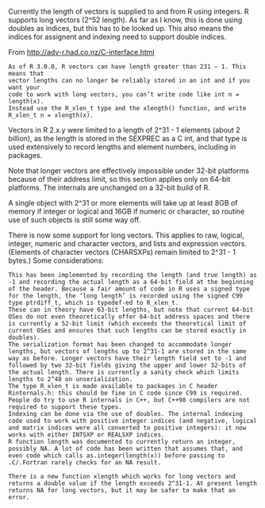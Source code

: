 


Currently the length of vectors is supplied to and from R using integers. R
supports long vectors (2^52 length). As far as I know, this is done using
doubles as indices, but this has to be looked up. This also means the indices
for assignent and indexing need to support double indices.

From http://adv-r.had.co.nz/C-interface.html

    As of R 3.0.0, R vectors can have length greater than 231 − 1. This means that
    vector lengths can no longer be reliably stored in an int and if you want your
    code to work with long vectors, you can’t write code like int n = length(x).
    Instead use the R_xlen_t type and the xlength() function, and write
    R_xlen_t n = xlength(x).



Vectors in R 2.x.y were limited to a length of 2^31 - 1 elements (about 2 billion), as the length is stored in the SEXPREC as a C int, and that type is used extensively to record lengths and element numbers, including in packages.

Note that longer vectors are effectively impossible under 32-bit platforms because of their address limit, so this section applies only on 64-bit platforms. The internals are unchanged on a 32-bit build of R.

A single object with 2^31 or more elements will take up at least 8GB of memory if integer or logical and 16GB if numeric or character, so routine use of such objects is still some way off.

There is now some support for long vectors. This applies to raw, logical, integer, numeric and character vectors, and lists and expression vectors. (Elements of character vectors (CHARSXPs) remain limited to 2^31 - 1 bytes.) Some considerations:

    This has been implemented by recording the length (and true length) as -1 and recording the actual length as a 64-bit field at the beginning of the header. Because a fair amount of code in R uses a signed type for the length, the ‘long length’ is recorded using the signed C99 type ptrdiff_t, which is typedef-ed to R_xlen_t.
    These can in theory have 63-bit lengths, but note that current 64-bit OSes do not even theoretically offer 64-bit address spaces and there is currently a 52-bit limit (which exceeds the theoretical limit of current OSes and ensures that such lengths can be stored exactly in doubles).
    The serialization format has been changed to accommodate longer lengths, but vectors of lengths up to 2^31-1 are stored in the same way as before. Longer vectors have their length field set to -1 and followed by two 32-bit fields giving the upper and lower 32-bits of the actual length. There is currently a sanity check which limits lengths to 2^48 on unserialization.
    The type R_xlen_t is made available to packages in C header Rinternals.h: this should be fine in C code since C99 is required. People do try to use R internals in C++, but C++98 compilers are not required to support these types.
    Indexing can be done via the use of doubles. The internal indexing code used to work with positive integer indices (and negative, logical and matrix indices were all converted to positive integers): it now works with either INTSXP or REALSXP indices.
    R function length was documented to currently return an integer, possibly NA. A lot of code has been written that assumes that, and even code which calls as.integer(length(x)) before passing to .C/.Fortran rarely checks for an NA result.

    There is a new function xlength which works for long vectors and returns a double value if the length exceeds 2^31-1. At present length returns NA for long vectors, but it may be safer to make that an error.


